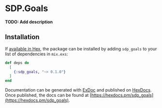 # SDP.Goals

**TODO: Add description**

## Installation

If [available in Hex](https://hex.pm/docs/publish), the package can be installed
by adding `sdp_goals` to your list of dependencies in `mix.exs`:

```elixir
def deps do
  [
    {:sdp_goals, "~> 0.1.0"}
  ]
end
```

Documentation can be generated with [ExDoc](https://github.com/elixir-lang/ex_doc)
and published on [HexDocs](https://hexdocs.pm). Once published, the docs can
be found at [https://hexdocs.pm/sdp_goals](https://hexdocs.pm/sdp_goals).

